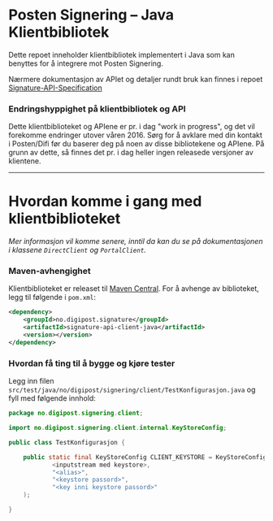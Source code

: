 # Posten Signering – Java Klientbibliotek

Dette repoet inneholder klientbibliotek implementert i Java som kan benyttes for å integrere mot Posten Signering. 

Nærmere dokumentasjon av APIet og detaljer rundt bruk kan finnes i repoet [Signature-API-Specification](https://github.com/digipost/signature-api-specification)

### Endringshyppighet på klientbibliotek og API
Dette klientbiblioteket og APIene er pr. i dag "work in progress", og det vil forekomme endringer utover våren 2016. Sørg for å avklare med din kontakt i Posten/Difi før du baserer deg på noen av disse bibliotekene og APIene. På grunn av dette, så finnes det pr. i dag heller ingen releasede versjoner av klientene.

---

# Hvordan komme i gang med klientbiblioteket

*Mer informasjon vil komme senere, inntil da kan du se på dokumentasjonen i klassene `DirectClient` og `PortalClient`.*

### Maven-avhengighet

Klientbiblioteket er releaset til [Maven Central](https://repo1.maven.org/maven2/no/digipost/signature/signature-api-client-java/). For å avhenge av biblioteket, legg til følgende i `pom.xml`:

```xml
<dependency>
    <groupId>no.digipost.signature</groupId>
    <artifactId>signature-api-client-java</artifactId>
    <version></version>
</dependency>
```

### Hvordan få ting til å bygge og kjøre tester

Legg inn filen `src/test/java/no/digipost/signering/client/TestKonfigurasjon.java` og fyll med følgende innhold:

```java
package no.digipost.signering.client;

import no.digipost.signering.client.internal.KeyStoreConfig;

public class TestKonfigurasjon {

    public static final KeyStoreConfig CLIENT_KEYSTORE = KeyStoreConfig.fraKeyStore(
            <inputstream med keystore>,
            "<alias>",
            "<keystore passord>",
            "<key inni keystore passord>"
    );

}
```
